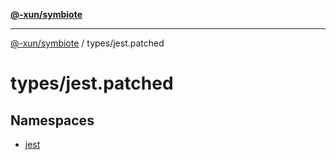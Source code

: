[**@-xun/symbiote**](../../README.md)

***

[@-xun/symbiote](../../README.md) / types/jest.patched

# types/jest.patched

## Namespaces

- [jest](namespaces/jest/README.md)
